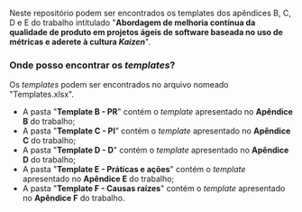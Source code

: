 Neste repositório podem ser encontrados os templates dos apêndices B, C, D e E do trabalho intitulado "**Abordagem de melhoria contínua da qualidade de produto em projetos ágeis de software baseada no uso de métricas e aderete à cultura *Kaizen***".

### Onde posso encontrar os *templates*?

Os *templates* podem ser encontrados no arquivo nomeado "Templates.xlsx".

- A pasta "**Template B - PR**" contém o *template* apresentado no **Apêndice B** do trabalho;
- A pasta "**Template C - PI**" contém o *template* apresentado no **Apêndice C** do trabalho;
- A pasta "**Template D - D**" contém o *template* apresentado no **Apêndice D** do trabalho;
- A pasta "**Template E - Práticas e ações**" contém o *template* apresentado no **Apêndice E** do trabalho;
- A pasta "**Template F - Causas raízes**" contém o *template* apresentado no **Apêndice F** do trabalho.

